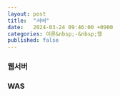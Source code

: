 ```yaml
---
layout: post
title:  "서버"
date:   2024-03-24 09:46:00 +0900
categories: 이론&nbsp;-&nbsp;웹
published: false
---
```


### 웹서버
### WAS